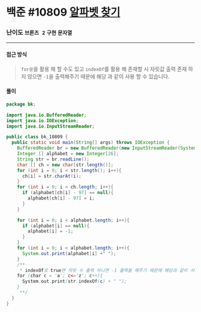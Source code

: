 # 백준 #10809 [알파벳 찾기](https://www.acmicpc.net/problem/10809)

### 난이도 `브론즈 2` `구현` `문자열` 

---

#### 접근 방식

> `for문`을 활용 해 할 수도 있고 `indexOf`를 활용 해 존재할 시 자릿값 출력 존재 하지 않으면 `-1`을 출력해주기 때문에 해당 과 같이 사용 할 수 있습니다.

#### 풀이

```java
package bk;

import java.io.BufferedReader;
import java.io.IOException;
import java.io.InputStreamReader;

public class bk_10809 {
  public static void main(String[] args) throws IOException {
    BufferedReader br = new BufferedReader(new InputStreamReader(System.in));
    Integer [] alphabet = new Integer[26];
    String str = br.readLine();
    char [] ch = new char[str.length()];
    for (int i = 0; i < str.length(); i++){
      ch[i] = str.charAt(i);
    }
    for (int i = 0; i < ch.length; i++){
      if (alphabet[ch[i] - 97] == null){
        alphabet[ch[i] - 97] = i;
      }
    }

    for (int i = 0; i < alphabet.length; i++){
      if (alphabet[i] == null){
        alphabet[i] = -1;
      }
    }
    for (int i = 0; i < alphabet.length; i++){
      System.out.print(alphabet[i] +" ");
    }
    /**
     * indexOf로 true면 자릿 수 출력 아니면 -1 출력을 해주기 때문에 해당과 같이 사용할 수 있다.
    for (char c = 'a'; c<='z'; c++){
      System.out.print(str.indexOf(c) + " ");
    }
     **/
  }
}

```

